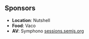 ##  Sponsors

- **Location**: Nutshell
- **Food**: Vaco
- **AV**: Symphono [sessions.semjs.org](http://sessions.semjs.org)
